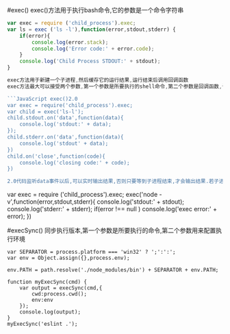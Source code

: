 #exec()
exec()方法用于执行bash命令,它的参数是一个命令字符串
```JavaScript exec()1.0
var exec = require ('child_process').exec;
var ls = exec ('ls -l'),function(error,stdout,stderr) {
	if(error){
		console.log(error.stack);
		console.log('Error code:' + error.code);
	}
	console.log('Child Process STDOUT:' + stdout);
}

exec方法用于新建一个子进程,然后缓存它的运行结果,运行结束后调用回调函数
exec方法最大可以接受两个参数,第一个参数是所要执行的shell命令,第二个参数是回调函数,该函数接受三个参数,分别是发生的错误.标准输出的显示结果,标准错误的显示结果

```JavaScript exec()2.0
var exec = require('child_process').exec;
var child = exec('ls-l');
child.stdout.on('data',function(data){
	console.log('stdout:' + data);
});
child.stderr.on('data',function(data){
	console.log('stdout' + data);
})
child.on('close',function(code){
	console.log('closing code:' + code);
})

2.0代码监听data事件以后,可以实时输出结果,否则只要等到子进程结束,才会输出结果.若子进程运行时间较长,或者是持续运行,2.0写法更好

```
var exec = require ('child_process').exec;
exec('node -v',function(error,stdout,stderr){
	console.log('stdout:' + stdout);
	console.log('stderr:' + stderr);
	if(error !== null ) console.log('exec error:' + error);
})

#execSync()
同步执行版本,第一个参数是所要执行的命令,第二个参数用来配置执行环境
```
var SEPARATOR = process.platform === 'win32' ? ';':':';
var env = Object.assign({},process.env);

env.PATH = path.resolve('./node_modules/bin') + SEPARATOR + env.PATH;

function myExecSync(cmd) {
	var output = execSync(cmd,{
		cwd:process.cwd();
		env:env
	});
	console.log(output);
}
myExecSync('eslint .');




